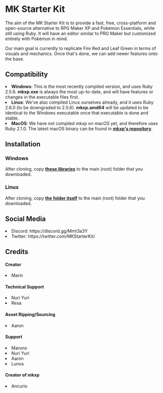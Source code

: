 <h1>MK Starter Kit</h1>

The aim of the MK Starter Kit is to provide a fast, free, cross-platform and open-source alternative to RPG Maker XP and Pokémon Essentials, while still using Ruby. It will have an editor similar to PRG Maker but customized entirely with Pokémon in mind.

Our main goal is currently to replicate Fire Red and Leaf Green in terms of visuals and mechanics. Once that's done, we can add newer features onto the base.


<h2>Compatibility</h2>

<list>
<li><b>Windows</b>: This is the most recently compiled version, and uses Ruby 2.5.6. <b>mkxp.exe</b> is always the most up-to-date, and will have features or changes in the executable files first.
<li><b>Linux</b>: We've also compiled Linux ourselves already, and it uses Ruby 2.6.0 (to be downgraded to 2.5.6). <b>mkxp.amd64</b> will be updated to be identical to the Windows executable once that executable is done and stable.
<li><b>MacOS</b>: We have not compiled mkxp on macOS yet, and therefore uses Ruby 2.1.0. The latest macOS binary can be found in <b><a href="https://github.com/Ancurio/mkxp">mkxp's repository</a></b>.
</list>

<h2>Installation</h2>

<h3>Windows</h3>
After cloning, copy <b><a href="https://drive.google.com/uc?export=download&id=1PNGxV0r5NkH_5WEzOwk_iWAJaeGHYrRW">these libraries</a></b> to the main (root) folder that you downloaded.

<h3>Linux</h3>
After cloning, copy <b><a href="https://drive.google.com/uc?export=download&id=1B8-t-nPe8TNHSDSsBi-xIh4jW8rcL0aO">the folder itself</a></b> to the main (root) folder that you downloaded.

<h2>Social Media</h2>

<list>
<li>Discord: https://discord.gg/Mmt3a3Y
<li>Twitter: https://twitter.com/MKStarterKit/
</list>

<h2>Credits</h2>

<h4>Creator</h4>
<li>Marin

<h4>Technical Support</h4>
<li>Nuri Yuri
<li>Resa

<h4>Asset Ripping/Sourcing</h4>
<li>Aaron

<h4>Support</h4>
<li>Maruno
<li>Nuri Yuri
<li>Aaron
<li>Lunos

<h4>Creator of mkxp</h4>
<li>Ancurio